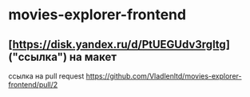 # movies-explorer-frontend

## [https://disk.yandex.ru/d/PtUEGUdv3rgltg] ("ссылка") на макет 

ссылка на pull request https://github.com/Vladlenltd/movies-explorer-frontend/pull/2
